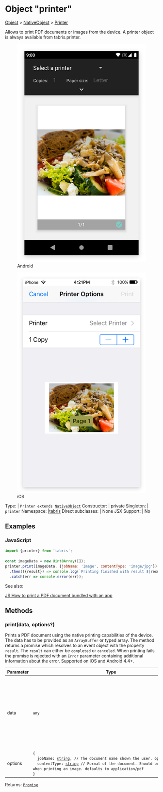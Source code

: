 ---
---
# Object "printer"

<a href="https://developer.mozilla.org/en-US/docs/Web/JavaScript/Reference/Global_Objects/Object" title="View &quot;Object&quot; on MDN">Object</a> > <a href="NativeObject.html" title="NativeObject Class Reference">NativeObject</a> > <a href="#" >Printer</a>

Allows to print PDF documents or images from the device. A printer object is always available from tabris.printer.


<div class="tabris-image"><figure><div><img srcset="img/android/printer.png 2x" src="img/android/printer.png" alt="Printer on Android"/></div><figcaption>Android</figcaption></figure><figure><div><img srcset="img/ios/printer.png 2x" src="img/ios/printer.png" alt="Printer on iOS"/></div><figcaption>iOS</figcaption></figure></div>

Type: | <code style="white-space: nowrap">Printer extends <a href="NativeObject.html" title="NativeObject Class Reference">NativeObject</a></code>
Constructor: | private
Singleton: | `printer`
Namespace: |<a href="../modules.html#startup" >tabris</a>
Direct subclasses: | None
JSX Support: | No


## Examples
### JavaScript


```js
import {printer} from 'tabris';

const imageData = new Uint8Array([]);
printer.print(imageData, {jobName: 'Image', contentType: 'image/jpg'})
  .then(({result}) => console.log(`Printing finished with result ${result}`))
  .catch(err => console.error(err));
```



See also:
  
[<span class='language js'>JS</span> How to print a PDF document bundled with an app](https://playground.tabris.com/?gitref=v3.7.0&snippet=printer.js)

## Methods

### print(data, options?)



Prints a PDF document using the native printing capabilities of the device. The data has to be provided as an `ArrayBuffer` or typed array. The method returns a promise which resolves to an event object with the property `result`. The `result` can either be `completed` or `canceled`. When printing fails the promise is rejected with an `Error` parameter containing additional information about the error. Supported on iOS and Android 4.4+.


Parameter|Type|Description
-|-|-
data | <code style="white-space: nowrap"><a title="Literally any JavaScript value">any</a></code> | The bytes of the document to print. The value can either be an ArrayBuffer or a typed array containing the bytes of a PDF document or image.
options | <code style="white-space: nowrap">{<br/>&nbsp;&nbsp;jobName: <a href="https://developer.mozilla.org/en-US/docs/Web/JavaScript/Data_structures#String_type" title="View &quot;string&quot; on MDN">string</a>, // The document name shown the user. optional<br/>&nbsp;&nbsp;contentType: <a href="https://developer.mozilla.org/en-US/docs/Web/JavaScript/Data_structures#String_type" title="View &quot;string&quot; on MDN">string</a> // Format of the document. Should be set to `image/*` when printing an image. defaults to application/pdf<br/>}</code> | An optional set of configuration parameters. *Optional.*


Returns: <code style="white-space: nowrap"><a href="https://developer.mozilla.org/en-US/docs/Web/JavaScript/Reference/Global_Objects/Promise" title="View &quot;Promise&quot; on MDN">Promise</a></code>


